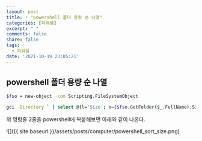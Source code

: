 ```yaml
---
layout: post
title: ! "powershell 폴더 용량 순 나열"
categories: [파워쉘]
excerpt: " "
comments: false
share: false
tags:
  - 파워쉘
date: '2021-10-19 23:05:21'
---
```


## powershell 폴더 용량 순 나열

```sh
$fso = new-object -com Scripting.FileSystemObject

gci -Directory ` | select @{l='Size'; e={$fso.GetFolder($_.FullName).Size}},FullName ` | sort Size -Descending ` | ft @{l='Size [MB]'; e={'{0:N2} ' -f ($_.Size / 1MB)}},FullName
```

위 명령줄 2줄을 powershell에 복붙해보면 아래와 같이 나온다.

![]({{ site.baseurl }}/assets/posts/computer/powershell_sort_size.png)
